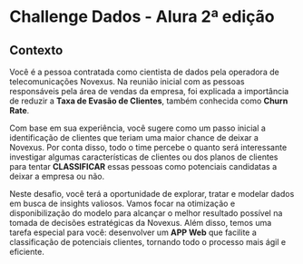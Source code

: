 # Challenge Dados - Alura 2ª edição

## Contexto
Você é a pessoa contratada como cientista de dados pela operadora de telecomunicações Novexus. Na reunião inicial com as pessoas responsáveis pela área de vendas da empresa, foi explicada a importância de reduzir a **Taxa de Evasão de Clientes**, também conhecida como **Churn Rate**.

Com base em sua experiência, você sugere como um passo inicial a identificação de clientes que teriam uma maior chance de deixar a Novexus. Por conta disso, todo o time percebe o quanto será interessante investigar algumas características de clientes ou dos planos de clientes para tentar **CLASSIFICAR** essas pessoas como potenciais candidatas a deixar a empresa ou não.

Neste desafio, você terá a oportunidade de explorar, tratar e modelar dados em busca de insights valiosos. Vamos focar na otimização e disponibilização do modelo para alcançar o melhor resultado possível na tomada de decisões estratégicas da Novexus. Além disso, temos uma tarefa especial para você: desenvolver um **APP Web** que facilite a classificação de potenciais clientes, tornando todo o processo mais ágil e eficiente.

